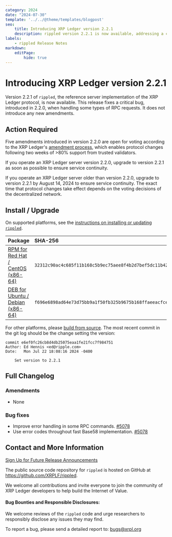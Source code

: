 ```yaml
---
category: 2024
date: "2024-07-30"
template: '../../@theme/templates/blogpost'
seo:
    title: Introducing XRP Ledger version 2.2.1
    description: rippled version 2.2.1 is now available, addressing a critical bug when handling some types of RPC requests. Learn more about this release.
labels:
    - rippled Release Notes
markdown:
    editPage:
        hide: true
---
```

# Introducing XRP Ledger version 2.2.1

Version 2.2.1 of `rippled`, the reference server implementation of the XRP Ledger protocol, is now available. This release fixes a critical bug, introduced in 2.2.0, when handling some types of RPC requests. It does not introduce any new amendments.

<!-- BREAK -->

## Action Required

Five amendments introduced in version 2.2.0 are open for voting according to the XRP Ledger's [amendment process](https://xrpl.org/amendments.html), which enables protocol changes following two weeks of >80% support from trusted validators.

If you operate an XRP Ledger server version 2.2.0, upgrade to version 2.2.1 as soon as possible to ensure service continuity.

If you operate an XRP Ledger server older than version 2.2.0, upgrade to version 2.2.1 by August 14, 2024 to ensure service continuity. The exact time that protocol changes take effect depends on the voting decisions of the decentralized network.

## Install / Upgrade

On supported platforms, see the [instructions on installing or updating `rippled`](../../docs/infrastructure/installation/index.md).

| Package | SHA-256 |
|:--------|:--------|
| [RPM for Red Hat / CentOS (x86-64)](https://repos.ripple.com/repos/rippled-rpm/stable/rippled-2.2.1-1.el7.x86_64.rpm) | `32312c90ac4c685f11b168c5b9ec75aee8f4b2d7bef5dc11b42232679d0cd1f4` |
| [DEB for Ubuntu / Debian (x86-64)](https://repos.ripple.com/repos/rippled-deb/pool/stable/rippled_2.2.1-1_amd64.deb) | `f696e6898ad64e73d75bb9a1f50fb325b9675b168ffaeeacfce53fbd9e35bbee` |

For other platforms, please [build from source](https://github.com/XRPLF/rippled/blob/master/BUILD.md). The most recent commit in the git log should be the change setting the version:

```text
commit e6ef0fc26cb8d4db25075eaa1fe21fcc7f984751
Author: Ed Hennis <ed@ripple.com>
Date:   Mon Jul 22 18:08:16 2024 -0400

    Set version to 2.2.1
```


## Full Changelog

### Amendments

- None

### Bug fixes

- Improve error handling in some RPC commands. [#5078](https://github.com/XRPLF/rippled/pull/5078)
- Use error codes throughout fast Base58 implementation. [#5078](https://github.com/XRPLF/rippled/pull/5078)


## Contact and More Information

[Sign Up for Future Release Announcements](https://groups.google.com/g/ripple-server)

The public source code repository for `rippled` is hosted on GitHub at <https://github.com/XRPLF/rippled>.

We welcome all contributions and invite everyone to join the community of XRP Ledger developers to help build the Internet of Value. 

#### Bug Bounties and Responsible Disclosures:

We welcome reviews of the `rippled` code and urge researchers to responsibly disclose any issues they may find.

To report a bug, please send a detailed report to: <bugs@xrpl.org>


